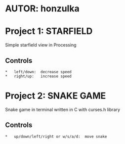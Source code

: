 # AUTOR: honzulka

# Project 1: STARFIELD

Simple starfield view in Processing

## Controls

    *   left/down:  decrease speed
    *   right/up:   increase speed


# Project 2: SNAKE GAME

Snake game in terminal written in C with curses.h library


## Controls

    *   up/down/left/right or w/s/a/d:  move snake
